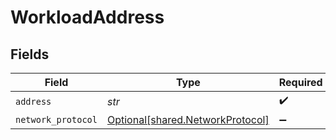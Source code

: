 # WorkloadAddress


## Fields

| Field                                                                      | Type                                                                       | Required                                                                   | Description                                                                |
| -------------------------------------------------------------------------- | -------------------------------------------------------------------------- | -------------------------------------------------------------------------- | -------------------------------------------------------------------------- |
| `address`                                                                  | *str*                                                                      | :heavy_check_mark:                                                         | N/A                                                                        |
| `network_protocol`                                                         | [Optional[shared.NetworkProtocol]](../../models/shared/networkprotocol.md) | :heavy_minus_sign:                                                         | N/A                                                                        |